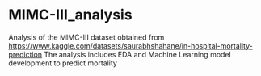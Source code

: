 # MIMC-III_analysis
Analysis of the MIMC-III dataset obtained from https://www.kaggle.com/datasets/saurabhshahane/in-hospital-mortality-prediction
The analysis includes EDA and Machine Learning model development to predict mortality

